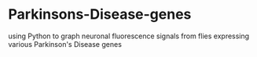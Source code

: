 # Parkinsons-Disease-genes
using Python to graph neuronal fluorescence signals from flies expressing various Parkinson's Disease genes
